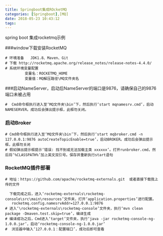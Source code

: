 ```yaml
---
title: Springboot集成ROcketMQ
categories: [Springboot],[MQ]
date: 2018-05-23 10:43:12
tags:
---
```


spring boot 集成rocketmq示例

###window下载安装RocketMQ

```
# 环境准备   JDK1.8、Maven、Git
# 下载 http://rocketmq.apache.org/release_notes/release-notes-4.4.0/ 
# 系统环境变量配置
         变量名：ROCKETMQ_HOME
         变量值：MQ解压路径\MQ文件夹名
```

###启动NameServer，启动后NameServer的端口是9876，请确保自己的9876端口未被占用
```
#  Cmd命令框执行进入至‘MQ文件夹\bin’下，然后执行‘start mqnamesrv.cmd’，启动NAMESERVER。成功后会弹出提示框，此框勿关闭。

```

### 启动Broker
```
# Cmd命令框执行进入至‘MQ文件夹\bin’下，然后执行‘start mqbroker.cmd -n 127.0.0.1:9876 autoCreateTopicEnable=true’，启动BROKER。成功后会弹出提示框，此框勿关闭
# 假如弹出提示框提示‘错误: 找不到或无法加载主类 xxxxxx’。打开runbroker.cmd，然后将‘%CLASSPATH%’加上英文双引号。保存并重新执行start语句
```
### RocketMQ插件部署
```
# 地址：https://github.com/apache/rocketmq-externals.git  或者直接下载我上传的文件
  
  下载完成之后，进入‘rocketmq-externals\rocketmq-console\src\main\resources’文件夹，打开‘application.properties’进行配置。
   rocketmq.config.namesrvAddr=127.0.0.1:9876
# 进入‘\rocketmq-externals\rocketmq-console’文件夹，执行‘mvn clean package -Dmaven.test.skip=true’，编译生成
# 编译成功之后，Cmd进入‘target’文件夹，执行‘java -jar rocketmq-console-ng-1.0.0.jar’，启动‘rocketmq-console-ng-1.0.0.jar’
#  浏览器中输入‘127.0.0.1：配置端口’，成功后即可查看
```
